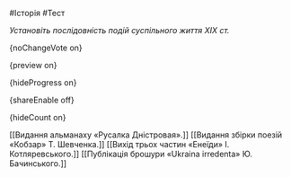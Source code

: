 #Історія #Тест

*Установіть послідовність подій суспільного життя XIX cт.*

{noChangeVote on}

{preview on}

{hideProgress on}

{shareEnable off}

{hideCount on}

[[Видання альманаху «Русалка Дністровая».]]
[[Видання збірки поезій «Кобзар» Т. Шевченка.]]
[[Вихід трьох частин «Енеїди» І. Котляревського.]]
[[Публікація брошури «Ukraina irredenta» Ю. Бачинського.]]
